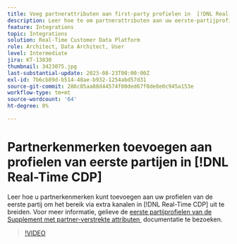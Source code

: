 ```yaml
---
title: Voeg partnerattributen aan first-party profielen in  [!DNL Real-Time CDP] toe
description: Leer hoe te om partnerattributen aan uw eerste-partijprofielen toe te voegen om het bereik door extra kanalen in  [!DNL Real-Time CDP] uit te breiden.
feature: Integrations
topic: Integrations
solution: Real-Time Customer Data Platform
role: Architect, Data Architect, User
level: Intermediate
jira: KT-13830
thumbnail: 3423075.jpg
last-substantial-update: 2023-08-23T00:00:00Z
exl-id: 7b6cb89d-b514-48ae-b932-1254abd57d31
source-git-commit: 286c85aa88d44574f00ded67f0de8e0c945a153e
workflow-type: tm+mt
source-wordcount: '64'
ht-degree: 0%

---
```


# Partnerkenmerken toevoegen aan profielen van eerste partijen in [!DNL Real-Time CDP]

Leer hoe u partnerkenmerken kunt toevoegen aan uw profielen van de eerste partij om het bereik via extra kanalen in [!DNL Real-Time CDP] uit te breiden. Voor meer informatie, gelieve de [&#x200B; eerste partijprofielen van de Supplement met partner-verstrekte attributen &#x200B;](https://experienceleague.adobe.com/docs/experience-platform/rtcdp/use-cases/partner-data/supplement-first-party-profiles.html?lang=nl-NL) documentatie te bezoeken.

>[!VIDEO](https://video.tv.adobe.com/v/3452459/?learn=on&enablevpops&captions=dut)
